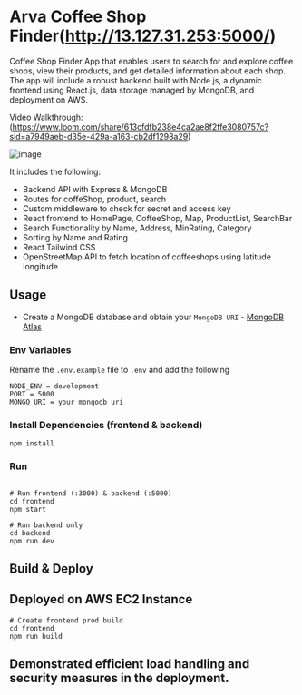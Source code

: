 # Arva Coffee Shop Finder(http://13.127.31.253:5000/)

Coffee Shop Finder App that enables users to search for
and explore coffee shops, view their products, and get detailed information about each shop.
The app will include a robust backend built with Node.js, a dynamic frontend using React.js,
data storage managed by MongoDB, and deployment on AWS.

Video Walkthrough: (https://www.loom.com/share/613cfdfb238e4ca2ae8f2ffe3080757c?sid=a7949aeb-d35e-429a-a163-cb2df1298a29)

![image](https://github.com/Ojas13-git/arva-coffee-finder/assets/79032848/226d65a0-fed5-4442-a96d-b7b1034ffd51)


It includes the following:

- Backend API with Express & MongoDB
- Routes for coffeShop, product, search
- Custom middleware to check for secret and access key
- React frontend to HomePage, CoffeeShop, Map, ProductList, SearchBar
- Search Functionality by Name, Address, MinRating, Category
- Sorting by Name and Rating
- React Tailwind CSS
- OpenStreetMap API to fetch location of coffeeshops using latitude longitude

## Usage

- Create a MongoDB database and obtain your `MongoDB URI` - [MongoDB Atlas](https://www.mongodb.com/cloud/atlas/register)

### Env Variables

Rename the `.env.example` file to `.env` and add the following

```
NODE_ENV = development
PORT = 5000
MONGO_URI = your mongodb uri
```

### Install Dependencies (frontend & backend)

```
npm install
```

### Run

```

# Run frontend (:3000) & backend (:5000)
cd frontend
npm start

# Run backend only
cd backend
npm run dev
```

## Build & Deploy
## Deployed on AWS EC2 Instance

```
# Create frontend prod build
cd frontend
npm run build
```

## Demonstrated efficient load handling and security measures in the deployment.
